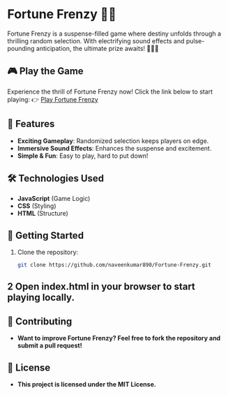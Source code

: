 # Fortune Frenzy 🎰🔥

Fortune Frenzy is a suspense-filled game where destiny unfolds through a thrilling random selection. With electrifying sound effects and pulse-pounding anticipation, the ultimate prize awaits! 🚀🎰🔥

## 🎮 Play the Game
Experience the thrill of Fortune Frenzy now! Click the link below to start playing:
👉 [Play Fortune Frenzy](https://melodic-fudge-7b4135.netlify.app/)

## 📌 Features
- **Exciting Gameplay**: Randomized selection keeps players on edge.
- **Immersive Sound Effects**: Enhances the suspense and excitement.
- **Simple & Fun**: Easy to play, hard to put down!

## 🛠️ Technologies Used
- **JavaScript** (Game Logic)
- **CSS** (Styling)
- **HTML** (Structure)

## 🚀 Getting Started
1. Clone the repository:
   ```sh
   git clone https://github.com/naveenkumar890/Fortune-Frenzy.git

## 2 Open index.html in your browser to start playing locally.
## 🤝 Contributing
- **Want to improve Fortune Frenzy? Feel free to fork the repository and submit a pull request!**
## 📜 License
- **This project is licensed under the MIT License.**
